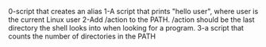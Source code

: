 0-script that creates an alias
1-A script that prints "hello user", where user is the current Linux user
2-Add /action to the PATH. /action should be the last directory the shell looks into when looking for a program.
3-a script that counts the number of directories in the PATH
